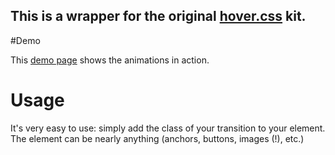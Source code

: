 ## This is a wrapper for the original [hover.css](https://github.com/IanLunn/Hover) kit.


#Demo

This [demo page]() shows the animations in action.

# Usage

It's very easy to use: simply add the class of your transition to your element.
The element can be nearly anything (anchors, buttons, images (!), etc.)